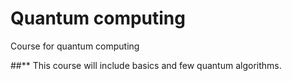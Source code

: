 # Quantum computing
Course for quantum computing

##**  This course will include basics and few quantum algorithms.
